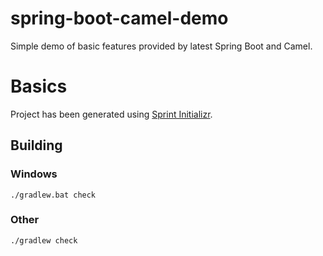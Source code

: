 # spring-boot-camel-demo
Simple demo of basic features provided by latest Spring Boot and Camel.

# Basics

Project has been generated using [Sprint Initializr](https://start.spring.io).

## Building
### Windows
```
./gradlew.bat check
```
### Other
```
./gradlew check
```
